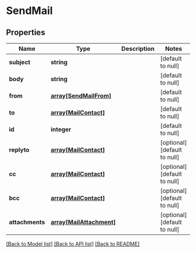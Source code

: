 # SendMail

## Properties
Name | Type | Description | Notes
------------ | ------------- | ------------- | -------------
**subject** | **string** |  | [default to null]
**body** | **string** |  | [default to null]
**from** | [**array[SendMailFrom]**](SendMailFrom.md) |  | [default to null]
**to** | [**array[MailContact]**](MailContact.md) |  | [default to null]
**id** | **integer** |  | [default to null]
**replyto** | [**array[MailContact]**](MailContact.md) |  | [optional] [default to null]
**cc** | [**array[MailContact]**](MailContact.md) |  | [optional] [default to null]
**bcc** | [**array[MailContact]**](MailContact.md) |  | [optional] [default to null]
**attachments** | [**array[MailAttachment]**](MailAttachment.md) |  | [optional] [default to null]

[[Back to Model list]](../README.md#documentation-for-models) [[Back to API list]](../README.md#documentation-for-api-endpoints) [[Back to README]](../README.md)


